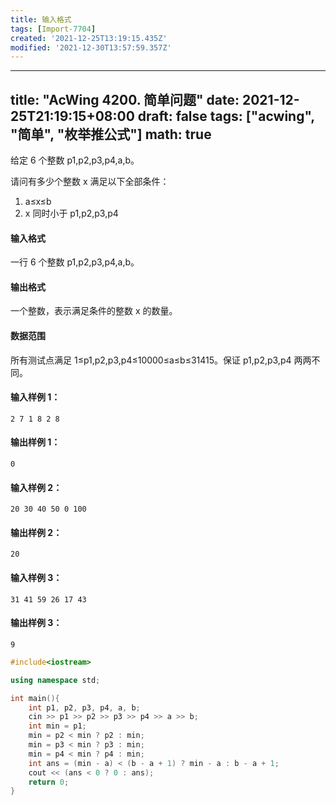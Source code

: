 ```yaml
---
title: 输入格式
tags: [Import-7704]
created: '2021-12-25T13:19:15.435Z'
modified: '2021-12-30T13:57:59.357Z'
---
```


---
title: "AcWing 4200. 简单问题"
date: 2021-12-25T21:19:15+08:00
draft: false
tags: ["acwing", "简单", "枚举推公式"]
math: true
---

给定 6 个整数 p1,p2,p3,p4,a,b。

请问有多少个整数 x 满足以下全部条件：

1. a≤x≤b
2. x 同时小于 p1,p2,p3,p4

<!--more-->

#### 输入格式

一行 6 个整数 p1,p2,p3,p4,a,b。

#### 输出格式

一个整数，表示满足条件的整数 x 的数量。

#### 数据范围

所有测试点满足 1≤p1,p2,p3,p4≤10000≤a≤b≤31415。保证 p1,p2,p3,p4 两两不同。

#### 输入样例 1：

```
2 7 1 8 2 8
```

#### 输出样例 1：

```
0
```

#### 输入样例 2：

```
20 30 40 50 0 100
```

#### 输出样例 2：

```
20
```

#### 输入样例 3：

```
31 41 59 26 17 43
```

#### 输出样例 3：

```
9
```

```cpp
#include<iostream>

using namespace std;

int main(){
    int p1, p2, p3, p4, a, b;
    cin >> p1 >> p2 >> p3 >> p4 >> a >> b;
    int min = p1;
    min = p2 < min ? p2 : min;
    min = p3 < min ? p3 : min;
    min = p4 < min ? p4 : min;
    int ans = (min - a) < (b - a + 1) ? min - a : b - a + 1;
    cout << (ans < 0 ? 0 : ans);
    return 0;
}
```
